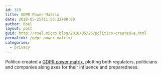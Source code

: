```yaml
---
id: 319
title: GDPR Power Matrix
date: 2018-05-25T11:56:22+00:00
author: Roel
layout: post
guid: http://roel.micro.blog/2018/05/25/politico-created-a.html
permalink: /gdpr-power-matrix/
categories:
  - privacy
---
```

Politico created a [GDPR power matrix](https://www.politico.eu/interactive/gdpr-power-matrix-europe-privacy-regime-defined-big-players/), plotting both regulators, politicians and companies along axes for their influence and preparedness.  
